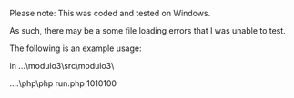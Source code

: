 Please note: This was coded and tested on Windows.

As such, there may be a some file loading errors that I was unable to test.

The following is an example usage:

in ...\modulo3\src\modulo3\

..\..\php\php run.php 1010100